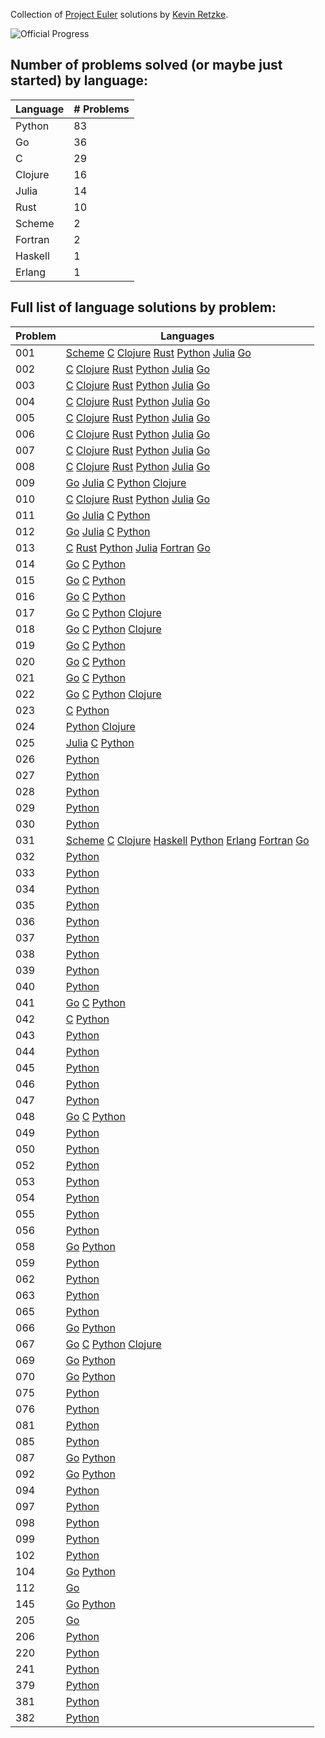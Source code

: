 Collection of [Project Euler](http://www.projecteuler.net) 
solutions by [Kevin Retzke](mailto:retzkek@gmail.com).

![Official Progress](http://projecteuler.net/profile/retzkek.png)

## Number of problems solved (or maybe just started) by language:

Language |# Problems
-------- |----------
  Python |    83
      Go |    36
       C |    29
 Clojure |    16
   Julia |    14
    Rust |    10
  Scheme |     2
 Fortran |     2
 Haskell |     1
  Erlang |     1

## Full list of language solutions by problem:

Problem | Languages 
------- | ------------------------------------------------------------
    001 | [Scheme](scheme/eu001.scm) [C](c/eu001.c) [Clojure](clojure/eu001.clj) [Rust](rust/eu001.rs) [Python](python/eu001.py) [Julia](julia/eu001.jl) [Go](go/eu001.go)
    002 | [C](c/eu002.c) [Clojure](clojure/eu002.clj) [Rust](rust/eu002.rs) [Python](python/eu002.py) [Julia](julia/eu002.jl) [Go](go/eu002.go)
    003 | [C](c/eu003.c) [Clojure](clojure/eu003.clj) [Rust](rust/eu003.rs) [Python](python/eu003.py) [Julia](julia/eu003.jl) [Go](go/eu003.go)
    004 | [C](c/eu004.c) [Clojure](clojure/eu004.clj) [Rust](rust/eu004.rs) [Python](python/eu004.py) [Julia](julia/eu004.jl) [Go](go/eu004.go)
    005 | [C](c/eu005.c) [Clojure](clojure/eu005.clj) [Rust](rust/eu005.rs) [Python](python/eu005.py) [Julia](julia/eu005.jl) [Go](go/eu005.go)
    006 | [C](c/eu006.c) [Clojure](clojure/eu006.clj) [Rust](rust/eu006.rs) [Python](python/eu006.py) [Julia](julia/eu006.jl) [Go](go/eu006.go)
    007 | [C](c/eu007.c) [Clojure](clojure/eu007.clj) [Rust](rust/eu007.rs) [Python](python/eu007.py) [Julia](julia/eu007.jl) [Go](go/eu007.go)
    008 | [C](c/eu008.c) [Clojure](clojure/eu008.clj) [Rust](rust/eu008.rs) [Python](python/eu008.py) [Julia](julia/eu008.jl) [Go](go/eu008.go)
    009 | [Go](go/eu009.go) [Julia](julia/eu009.jl) [C](c/eu009.c) [Python](python/eu009.py) [Clojure](clojure/eu009.clj)
    010 | [C](c/eu010.c) [Clojure](clojure/eu010.clj) [Rust](rust/eu010.rs) [Python](python/eu010.py) [Julia](julia/eu010.jl) [Go](go/eu010.go)
    011 | [Go](go/eu011.go) [Julia](julia/eu011.jl) [C](c/eu011.c) [Python](python/eu011.py)
    012 | [Go](go/eu012.go) [Julia](julia/eu012.jl) [C](c/eu012.c) [Python](python/eu012.py)
    013 | [C](c/eu013.c) [Rust](rust/eu013.rs) [Python](python/eu013.py) [Julia](julia/eu013.jl) [Fortran](fortran/eu013.f90) [Go](go/eu013.go)
    014 | [Go](go/eu014.go) [C](c/eu014.c) [Python](python/eu014.py)
    015 | [Go](go/eu015.go) [C](c/eu015.c) [Python](python/eu015.py)
    016 | [Go](go/eu016.go) [C](c/eu016.c) [Python](python/eu016.py)
    017 | [Go](go/eu017.go) [C](c/eu017.c) [Python](python/eu017.py) [Clojure](clojure/eu017.clj)
    018 | [Go](go/eu018.go) [C](c/eu018.c) [Python](python/eu018.py) [Clojure](clojure/eu018.clj)
    019 | [Go](go/eu019.go) [C](c/eu019.c) [Python](python/eu019.py)
    020 | [Go](go/eu020.go) [C](c/eu020.c) [Python](python/eu020.py)
    021 | [Go](go/eu021.go) [C](c/eu021.c) [Python](python/eu021.py)
    022 | [Go](go/eu022.go) [C](c/eu022.c) [Python](python/eu022.py) [Clojure](clojure/eu022.clj)
    023 | [C](c/eu023.c) [Python](python/eu023.py)
    024 | [Python](python/eu024.py) [Clojure](clojure/eu024.clj)
    025 | [Julia](julia/eu025.jl) [C](c/eu025.c) [Python](python/eu025.py)
    026 | [Python](python/eu026.py)
    027 | [Python](python/eu027.py)
    028 | [Python](python/eu028.py)
    029 | [Python](python/eu029.py)
    030 | [Python](python/eu030.py)
    031 | [Scheme](scheme/eu031.scm) [C](c/eu031.c) [Clojure](clojure/eu031.clj) [Haskell](haskell/eu031.hs) [Python](python/eu031.py) [Erlang](erlang/eu031.erl) [Fortran](fortran/eu031.f90) [Go](go/eu031.go)
    032 | [Python](python/eu032.py)
    033 | [Python](python/eu033.py)
    034 | [Python](python/eu034.py)
    035 | [Python](python/eu035.py)
    036 | [Python](python/eu036.py)
    037 | [Python](python/eu037.py)
    038 | [Python](python/eu038.py)
    039 | [Python](python/eu039.py)
    040 | [Python](python/eu040.py)
    041 | [Go](go/eu041.go) [C](c/eu041.c) [Python](python/eu041.py)
    042 | [C](c/eu042.c) [Python](python/eu042.py)
    043 | [Python](python/eu043.py)
    044 | [Python](python/eu044.py)
    045 | [Python](python/eu045.py)
    046 | [Python](python/eu046.py)
    047 | [Python](python/eu047.py)
    048 | [Go](go/eu048.go) [C](c/eu048.c) [Python](python/eu048.py)
    049 | [Python](python/eu049.py)
    050 | [Python](python/eu050.py)
    052 | [Python](python/eu052.py)
    053 | [Python](python/eu053.py)
    054 | [Python](python/eu054.py)
    055 | [Python](python/eu055.py)
    056 | [Python](python/eu056.py)
    058 | [Go](go/eu058.go) [Python](python/eu058.py)
    059 | [Python](python/eu059.py)
    062 | [Python](python/eu062.py)
    063 | [Python](python/eu063.py)
    065 | [Python](python/eu065.py)
    066 | [Go](go/eu066.go) [Python](python/eu066.py)
    067 | [Go](go/eu067.go) [C](c/eu067.c) [Python](python/eu067.py) [Clojure](clojure/eu067.clj)
    069 | [Go](go/eu069.go) [Python](python/eu069.py)
    070 | [Go](go/eu070.go) [Python](python/eu070.py)
    075 | [Python](python/eu075.py)
    076 | [Python](python/eu076.py)
    081 | [Python](python/eu081.py)
    085 | [Python](python/eu085.py)
    087 | [Go](go/eu087.go) [Python](python/eu087.py)
    092 | [Go](go/eu092.go) [Python](python/eu092.py)
    094 | [Python](python/eu094.py)
    097 | [Python](python/eu097.py)
    098 | [Python](python/eu098.py)
    099 | [Python](python/eu099.py)
    102 | [Python](python/eu102.py)
    104 | [Go](go/eu104.go) [Python](python/eu104.py)
    112 | [Go](go/eu112.go)
    145 | [Go](go/eu145.go) [Python](python/eu145.py)
    205 | [Go](go/eu205.go)
    206 | [Python](python/eu206.py)
    220 | [Python](python/eu220.py)
    241 | [Python](python/eu241.py)
    379 | [Python](python/eu379.py)
    381 | [Python](python/eu381.py)
    382 | [Python](python/eu382.py)


